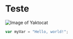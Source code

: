 # Teste
![Image of Yaktocat](https://octodex.github.com/images/yaktocat.png)
``` javascript
var myVar = "Hello, world!";
```
